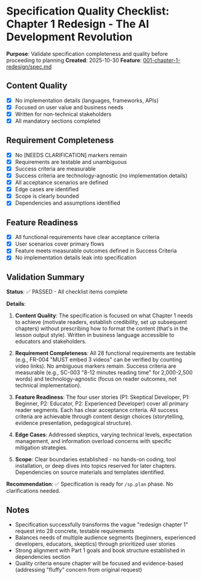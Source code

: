 # Specification Quality Checklist: Chapter 1 Redesign - The AI Development Revolution

**Purpose**: Validate specification completeness and quality before proceeding to planning
**Created**: 2025-10-30
**Feature**: [001-chapter-1-redesign/spec.md](../spec.md)

## Content Quality

- [x] No implementation details (languages, frameworks, APIs)
- [x] Focused on user value and business needs
- [x] Written for non-technical stakeholders
- [x] All mandatory sections completed

## Requirement Completeness

- [x] No [NEEDS CLARIFICATION] markers remain
- [x] Requirements are testable and unambiguous
- [x] Success criteria are measurable
- [x] Success criteria are technology-agnostic (no implementation details)
- [x] All acceptance scenarios are defined
- [x] Edge cases are identified
- [x] Scope is clearly bounded
- [x] Dependencies and assumptions identified

## Feature Readiness

- [x] All functional requirements have clear acceptance criteria
- [x] User scenarios cover primary flows
- [x] Feature meets measurable outcomes defined in Success Criteria
- [x] No implementation details leak into specification

## Validation Summary

**Status**: ✅ PASSED - All checklist items complete

**Details**:

1. **Content Quality**: The specification is focused on what Chapter 1 needs to achieve (motivate readers, establish credibility, set up subsequent chapters) without prescribing how to format the content (that's in the lesson output style). Written in business language accessible to educators and stakeholders.

2. **Requirement Completeness**: All 28 functional requirements are testable (e.g., FR-004 "MUST embed 3 videos" can be verified by counting video links). No ambiguous markers remain. Success criteria are measurable (e.g., SC-003 "8-12 minutes reading time" for 2,000-2,500 words) and technology-agnostic (focus on reader outcomes, not technical implementation).

3. **Feature Readiness**: The four user stories (P1: Skeptical Developer, P1: Beginner, P2: Educator, P2: Experienced Developer) cover all primary reader segments. Each has clear acceptance criteria. All success criteria are achievable through content design choices (storytelling, evidence presentation, pedagogical structure).

4. **Edge Cases**: Addressed skeptics, varying technical levels, expectation management, and information overload concerns with specific mitigation strategies.

5. **Scope**: Clear boundaries established - no hands-on coding, tool installation, or deep dives into topics reserved for later chapters. Dependencies on source materials and templates identified.

**Recommendation**: ✅ Specification is ready for `/sp.plan` phase. No clarifications needed.

## Notes

- Specification successfully transforms the vague "redesign chapter 1" request into 28 concrete, testable requirements
- Balances needs of multiple audience segments (beginners, experienced developers, educators, skeptics) through prioritized user stories
- Strong alignment with Part 1 goals and book structure established in dependencies section
- Quality criteria ensure chapter will be focused and evidence-based (addressing "fluffy" concern from original request)
